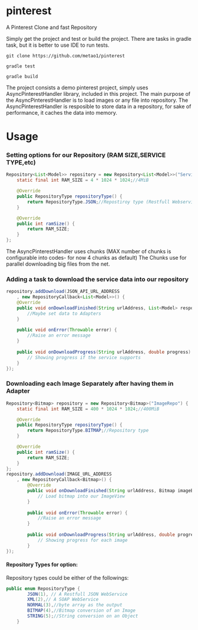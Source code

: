 # pinterest
A Pinterest Clone and fast Repository

Simply get the project and test or build the project.
There are tasks in gradle task, but it is better to use IDE to run tests.

`git clone https://github.com/metao1/pinterest`

`gradle test`

`gradle build`

The project consists a demo pinterest project, simply uses AsyncPinterestHandler library, included in this project.
The main purpose of the AsyncPinterestHandler is to load images or any file into repository. 
The AsyncPinterestHandler is resposible to store data in a repository, for sake of performance, it caches the data into memory.

# Usage

### Setting options for our Repository (RAM SIZE,SERVICE TYPE,etc) 
```java  
Repository<List<Model>> repository = new Repository<List<Model>>("ServiceRepo") {
    static final int RAM_SIZE = 4 * 1024 * 1024;//4MiB

    @Override
    public RepositoryType repositoryType() {
        return RepositoryType.JSON;//Repostiroy type (Restfull Webservice)
    }

    @Override
    public int ramSize() {
        return RAM_SIZE;
    }
};
```

The AsyncPinterestHandler uses chunks (MAX number of chunks is configurable into codes- for now 4 chunks as default)
The Chunks use for parallel downloading big files from the net.

### Adding a task to download the service data into our repository
```java
repository.addDownload(JSON_API_URL_ADDRESS
    , new RepositoryCallback<List<Model>>() {
    @Override
    public void onDownloadFinished(String urlAddress, List<Model> response) {
        //Maybe set data to Adapters
    }
                    
    public void onError(Throwable error) {
        //Raise an error message
    }
                    
    public void onDownloadProgress(String urlAddress, double progress) {
        // Showing progress if the service supports
    }
});
```                
### Downloading each Image Separately after having them in  Adapter              
```java
Repository<Bitmap> repository = new Repository<Bitmap>("ImageRepo") {
    static final int RAM_SIZE = 400 * 1024 * 1024;//400MiB

    @Override
    public RepositoryType repositoryType() {
        return RepositoryType.BITMAP;//Repository type
    }

    @Override
    public int ramSize() {
        return RAM_SIZE;
    }
};
repository.addDownload(IMAGE_URL_ADDRESS
    , new RepositoryCallback<Bitmap>() {
        @Override
        public void onDownloadFinished(String urlAddress, Bitmap imageBitmap) {
            // Load bitmap into our ImageView
        }
                    
        public void onError(Throwable error) {
            //Raise an error message
        }
                    
        public void onDownloadProgress(String urlAddress, double progress) {
            // Showing progress for each image 
        }
});
```

#### Repository Types for option:

Repository types could be either of the followings:  

```java 
public enum RepositoryType {
        JSON(1), // A Restfull JSON WebService
        XML(2),// A SOAP WebService
        NORMAL(3),//byte array as the output
        BITMAP(4),//Bitmap conversion of an Image
        STRING(5);//String conversion on an Object       
    }
```